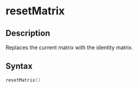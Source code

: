 # resetMatrix

## Description

Replaces the current matrix with the identity matrix.

## Syntax

```c
resetMatrix()
```
